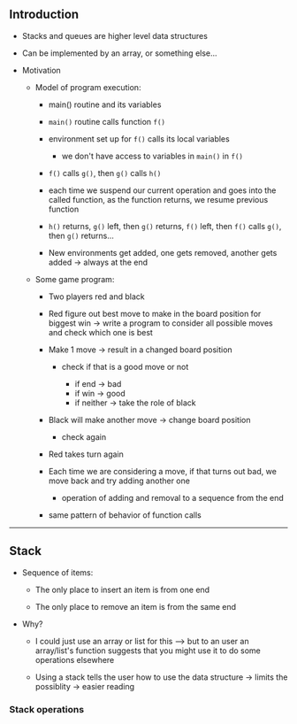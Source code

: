 ## Introduction 

- Stacks and queues are higher level data structures 

- Can be implemented by an array, or something else...

- Motivation 

    - Model of program execution: 

        - main() routine and its variables 
        - `main()` routine calls function `f()` 
        - environment set up for `f()` calls its local variables 

            - we don't have access to variables in `main()` in `f()` 

        - `f()` calls `g()`, then `g()` calls `h()`

        - each time we suspend our current operation and goes into the called function, as the function returns, we resume previous function 

        - `h()` returns, `g()` left, then `g()` returns, `f()` left, then `f()` calls `g()`, then `g()` returns...

        - New environments get added, one gets removed, another gets added -> always at the end 
    
    - Some game program: 

        - Two players red and black 

        - Red figure out best move to make in the board position for biggest win -> write a program to consider all possible moves and check which one is best 

        - Make 1 move -> result in a changed board position 

            - check if that is a good move or not 

                - if end -> bad 
                - if win -> good 
                - if neither -> take the role of black 

        - Black will make another move -> change board position 

            - check again 
        
        - Red takes turn again

        - Each time we are considering a move, if that turns out bad, we move back and try adding another one 

            - operation of adding and removal to a sequence from the end 

        - same pattern of behavior of function calls 

---

## Stack 

- Sequence of items: 
    
    - The only place to insert an item is from one end

    - The only place to remove an item is from the same end 

- Why? 

    - I could just use an array or list for this --> but to an user an array/list's function suggests that you might use it to do some operations elsewhere

    - Using a stack tells the user how to use the data structure -> limits the possiblity -> easier reading 

### Stack operations 
